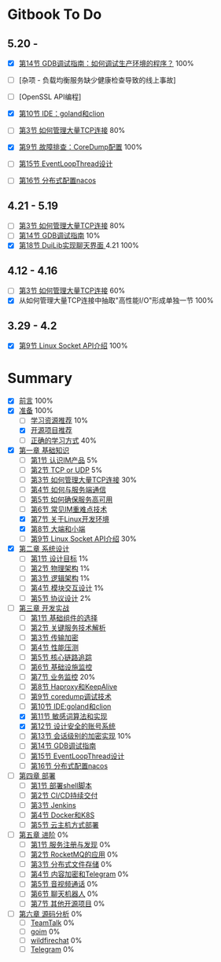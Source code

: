 # Gitbook To Do

## 5.20 - 

- [x] [第14节 GDB调试指南：如何调试生产环境的程序？](../chapter4/14-dubug-with-gdb.md) 100%
- [ ] [杂项 - 负载均衡服务缺少健康检查导致的线上事故]
- [ ] [OpenSSL API编程]
- [x] [第10节 IDE：goland和clion](../chapter4/10-goland-and-clion.md)

- [ ] [第3节 如何管理大量TCP连接](chapter2/3-tcp-manager.md) 80%
- [x] [第9节 故障排查：CoreDump配置](../chapter4/9-coredump.md) 100%
- [ ] [第15节 EventLoopThread设计](chapter4/15-event-loop-thread.md)
- [ ] [第16节 分布式配置nacos](chapter4/16-distributed-config-in-nacos.md)


## 4.21 - 5.19

- [ ] [第3节 如何管理大量TCP连接](chapter2/3-tcp-manager.md) 80%
- [ ] [第14节 GDB调试指南](chapter4/14-dubug-with-gdb.md) 10%
- [x] [第18节 DuiLib实现聊天界面 ](chapter4/18-ui-duilib-implement.md) 4.21 100%

## 4.12 - 4.16

- [ ] [第3节 如何管理大量TCP连接](chapter2/3-tcp-manager.md) 60%
- [x] 从如何管理大量TCP连接中抽取"高性能I/O"形成单独一节 100%

## 3.29 - 4.2

- [x] [第9节 Linux Socket API介绍](chapter2/9-linux-socket-api-intro.md) 100%


# Summary

* [x] [前言](README.md) 100%
* [x] [准备](chapter1/README.md) 100%
    * [ ] [学习资源推荐](chapter1/book.md) 10%
    * [x] [开源项目推荐](chapter1/sourceproject.md)
    * [ ] [正确的学习方式](chapter1/study-roadmap.md) 40%
* [x] [第一章 基础知识](chapter2/README.md)
    * [ ] [第1节 认识IM产品](chapter2/1-im-introduce.md) 5%
    * [ ] [第2节 TCP or UDP](chapter2/2-tcp-or-udp.md) 5%
    * [ ] [第3节 如何管理大量TCP连接](chapter2/3-tcp-manager.md) 30%
    * [ ] [第4节 如何与服务端通信](chapter2/4-protocol.md)
    * [ ] [第5节 如何确保服务高可用](chapter2/5-high-availability.md)
    * [ ] [第6节 常见IM重难点技术](chapter2/6-difficult-technology.md)
    * [x] [第7节 关于Linux开发环境](chapter2/7-linux-develop-environment.md)
    * [x] [第8节 大端和小端](chapter2/8-endian.md)
    * [ ] [第9节 Linux Socket API介绍](chapter2/9-linux-socket-api-intro.md) 30%
* [x] [第二章 系统设计](chapter3/README.md)
    * [ ] [第1节 设计目标](chapter3/1-design-object.md) 1%
    * [ ] [第2节 物理架构](chapter3/2-physical-architecture.md) 1%
    * [ ] [第3节 逻辑架构](chapter3/3-logic-architecture.md) 1%
    * [ ] [第4节 模块交互设计](chapter3/4-module-sequence.md) 1%
    * [ ] [第5节 协议设计](chapter3/5-protocol-design.md) 2%
* [ ] [第三章 开发实战](chapter4/README.md)
    * [ ] [第1节 基础组件的选择](chapter4/1-base-libraries.md)
    * [ ] [第2节 关键服务技术解析](chapter4/2-base-service-techology.md)
    * [ ] [第3节 传输加密](chapter4/3-transport-security.md)
    * [ ] [第4节 性能压测](chapter4/4-performance-test.md)
    * [ ] [第5节 核心链路追踪](chapter4/5-key-link-tracking.md)
    * [ ] [第6节 基础设施监控](chapter4/6-zookeeper.md)
    * [ ] [第7节 业务监控](chapter4/7-promethus-and-granfana.md) 20%
    * [ ] [第8节 Haproxy和KeepAlive](chapter4/8-haproxy-and-keepalive.md)
    * [ ] [第9节 coredump调试技术](chapter4/9-coredump.md)
    * [ ] [第10节 IDE:goland和clion](chapter4/10-goland-and-clion.md)
    * [x] [第11节 敏感词算法和实现](chapter4/11-trie.md)
    * [x] [第12节 设计安全的账号系统](chapter4/12-salted-password-hashing.md)
    * [ ] [第13节 会话级别的加密实现](chapter4/13-secret-chat-encryption.md) 10%
    * [ ] [第14节 GDB调试指南](chapter4/14-dubug-with-gdb.md)
    * [ ] [第15节 EventLoopThread设计](chapter4/15-event-loop-thread.md)
    * [ ] [第16节 分布式配置nacos](chapter4/16-distributed-config-in-nacos.md)
* [ ] [第四章 部署](chapter5/README.md)
    * [ ] [第1节 部署shell脚本](chapter5/1-setup-shell.md)
    * [ ] [第2节 CI/CD持续交付](chapter5/2-cicd-devops.md)
    * [ ] [第3节 Jenkins](chapter5/3-jenkins.md)
    * [ ] [第4节 Docker和K8S](chapter5/4-docker-and-k8s.md)
    * [ ] [第5节 云主机方式部署](chapter5/5-run-in-cloud.md)
* [ ] [第五章 进阶](chapter6/README.md) 0%
    * [ ] [第1节 服务注册与发现](chapter6/1-service-discovery.md)  0%
    * [ ] [第2节 RocketMQ的应用](chapter6/2-rocketmq.md)  0%
    * [ ] [第3节 分布式文件存储](chapter6/3-minio-and-fastdfs.md)  0%
    * [ ] [第4节 内容加密和Telegram](chapter6/4-telegram.md)  0%
    * [ ] [第5节 音视频通话](chapter6/5-rtc.md)  0%
    * [ ] [第6节 聊天机器人](chapter6/6-faq-robot.md)  0%
    * [ ] [第7节 其他开源项目](chapter6/7-opensource-im.md)  0%
* [ ] [第六章 源码分析](chapter7/README.md) 0%
    * [ ] [TeamTalk](chapter7/teamtalk.md) 0%
    * [ ] [goim](chapter7/teamtalk.md) 0%
    * [ ] [wildfirechat](chapter7/teamtalk.md) 0%
    * [ ] [Telegram](chapter7/teamtalk.md) 0%